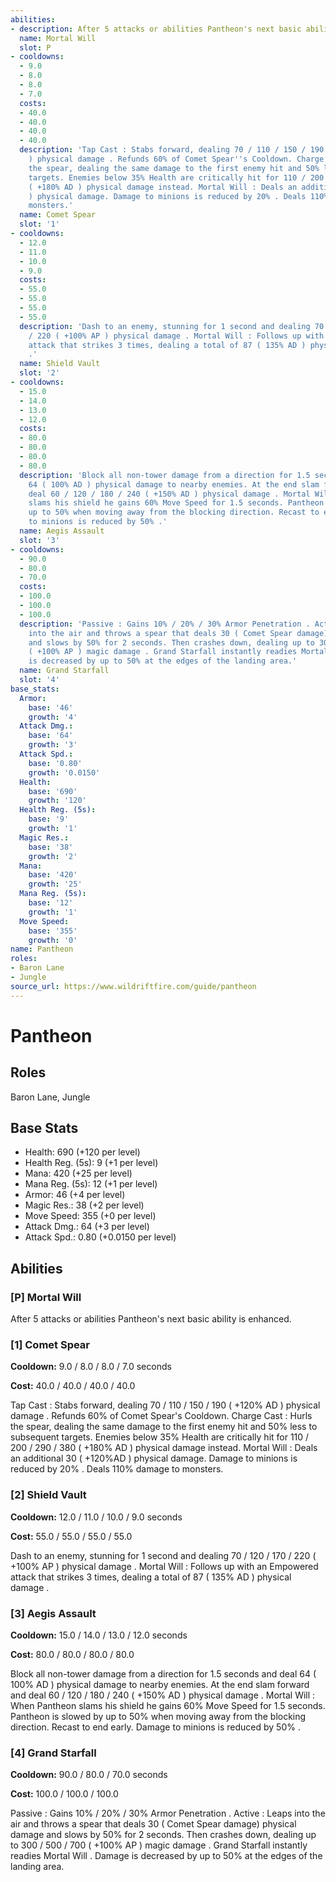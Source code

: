 ```yaml
---
abilities:
- description: After 5 attacks or abilities Pantheon's next basic ability is enhanced.
  name: Mortal Will
  slot: P
- cooldowns:
  - 9.0
  - 8.0
  - 8.0
  - 7.0
  costs:
  - 40.0
  - 40.0
  - 40.0
  - 40.0
  description: 'Tap Cast : Stabs forward, dealing 70 / 110 / 150 / 190 ( +120% AD
    ) physical damage . Refunds 60% of Comet Spear''s Cooldown. Charge Cast : Hurls
    the spear, dealing the same damage to the first enemy hit and 50% less to subsequent
    targets. Enemies below 35% Health are critically hit for 110 / 200 / 290 / 380
    ( +180% AD ) physical damage instead. Mortal Will : Deals an additional 30 ( +120%AD
    ) physical damage. Damage to minions is reduced by 20% . Deals 110% damage to
    monsters.'
  name: Comet Spear
  slot: '1'
- cooldowns:
  - 12.0
  - 11.0
  - 10.0
  - 9.0
  costs:
  - 55.0
  - 55.0
  - 55.0
  - 55.0
  description: 'Dash to an enemy, stunning for 1 second and dealing 70 / 120 / 170
    / 220 ( +100% AP ) physical damage . Mortal Will : Follows up with an Empowered
    attack that strikes 3 times, dealing a total of 87 ( 135% AD ) physical damage
    .'
  name: Shield Vault
  slot: '2'
- cooldowns:
  - 15.0
  - 14.0
  - 13.0
  - 12.0
  costs:
  - 80.0
  - 80.0
  - 80.0
  - 80.0
  description: 'Block all non-tower damage from a direction for 1.5 seconds and deal
    64 ( 100% AD ) physical damage to nearby enemies. At the end slam forward and
    deal 60 / 120 / 180 / 240 ( +150% AD ) physical damage . Mortal Will : When Pantheon
    slams his shield he gains 60% Move Speed for 1.5 seconds. Pantheon is slowed by
    up to 50% when moving away from the blocking direction. Recast to end early. Damage
    to minions is reduced by 50% .'
  name: Aegis Assault
  slot: '3'
- cooldowns:
  - 90.0
  - 80.0
  - 70.0
  costs:
  - 100.0
  - 100.0
  - 100.0
  description: 'Passive : Gains 10% / 20% / 30% Armor Penetration . Active : Leaps
    into the air and throws a spear that deals 30 ( Comet Spear damage) physical damage
    and slows by 50% for 2 seconds. Then crashes down, dealing up to 300 / 500 / 700
    ( +100% AP ) magic damage . Grand Starfall instantly readies Mortal Will . Damage
    is decreased by up to 50% at the edges of the landing area.'
  name: Grand Starfall
  slot: '4'
base_stats:
  Armor:
    base: '46'
    growth: '4'
  Attack Dmg.:
    base: '64'
    growth: '3'
  Attack Spd.:
    base: '0.80'
    growth: '0.0150'
  Health:
    base: '690'
    growth: '120'
  Health Reg. (5s):
    base: '9'
    growth: '1'
  Magic Res.:
    base: '38'
    growth: '2'
  Mana:
    base: '420'
    growth: '25'
  Mana Reg. (5s):
    base: '12'
    growth: '1'
  Move Speed:
    base: '355'
    growth: '0'
name: Pantheon
roles:
- Baron Lane
- Jungle
source_url: https://www.wildriftfire.com/guide/pantheon
---
```


# Pantheon

## Roles

Baron Lane, Jungle

## Base Stats

- Health: 690 (+120 per level)
- Health Reg. (5s): 9 (+1 per level)
- Mana: 420 (+25 per level)
- Mana Reg. (5s): 12 (+1 per level)
- Armor: 46 (+4 per level)
- Magic Res.: 38 (+2 per level)
- Move Speed: 355 (+0 per level)
- Attack Dmg.: 64 (+3 per level)
- Attack Spd.: 0.80 (+0.0150 per level)

## Abilities

### [P] Mortal Will

After 5 attacks or abilities Pantheon's next basic ability is enhanced.

### [1] Comet Spear

**Cooldown:** 9.0 / 8.0 / 8.0 / 7.0 seconds

**Cost:** 40.0 / 40.0 / 40.0 / 40.0

Tap Cast : Stabs forward, dealing 70 / 110 / 150 / 190 ( +120% AD ) physical damage . Refunds 60% of Comet Spear's Cooldown. Charge Cast : Hurls the spear, dealing the same damage to the first enemy hit and 50% less to subsequent targets. Enemies below 35% Health are critically hit for 110 / 200 / 290 / 380 ( +180% AD ) physical damage instead. Mortal Will : Deals an additional 30 ( +120%AD ) physical damage. Damage to minions is reduced by 20% . Deals 110% damage to monsters.

### [2] Shield Vault

**Cooldown:** 12.0 / 11.0 / 10.0 / 9.0 seconds

**Cost:** 55.0 / 55.0 / 55.0 / 55.0

Dash to an enemy, stunning for 1 second and dealing 70 / 120 / 170 / 220 ( +100% AP ) physical damage . Mortal Will : Follows up with an Empowered attack that strikes 3 times, dealing a total of 87 ( 135% AD ) physical damage .

### [3] Aegis Assault

**Cooldown:** 15.0 / 14.0 / 13.0 / 12.0 seconds

**Cost:** 80.0 / 80.0 / 80.0 / 80.0

Block all non-tower damage from a direction for 1.5 seconds and deal 64 ( 100% AD ) physical damage to nearby enemies. At the end slam forward and deal 60 / 120 / 180 / 240 ( +150% AD ) physical damage . Mortal Will : When Pantheon slams his shield he gains 60% Move Speed for 1.5 seconds. Pantheon is slowed by up to 50% when moving away from the blocking direction. Recast to end early. Damage to minions is reduced by 50% .

### [4] Grand Starfall

**Cooldown:** 90.0 / 80.0 / 70.0 seconds

**Cost:** 100.0 / 100.0 / 100.0

Passive : Gains 10% / 20% / 30% Armor Penetration . Active : Leaps into the air and throws a spear that deals 30 ( Comet Spear damage) physical damage and slows by 50% for 2 seconds. Then crashes down, dealing up to 300 / 500 / 700 ( +100% AP ) magic damage . Grand Starfall instantly readies Mortal Will . Damage is decreased by up to 50% at the edges of the landing area.

